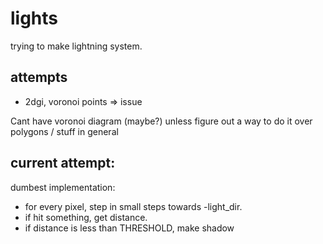 # lights

trying to make lightning system.

## attempts

- 2dgi, voronoi points => issue

Cant have voronoi diagram (maybe?) unless figure out a way to do it over polygons / stuff in general

## current attempt:

dumbest implementation:
- for every pixel, step in small steps towards -light_dir.
- if hit something, get distance.
- if distance is less than THRESHOLD, make shadow
